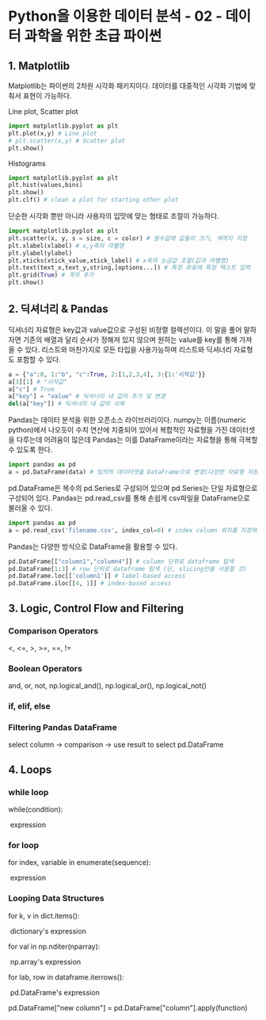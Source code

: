 # Python을 이용한 데이터 분석 - 02 - 데이터 과학을 위한 초급 파이썬

## 1. Matplotlib

Matplotlib는 파이썬의 2차원 시각화 패키지이다. 데이터를 대중적인 시각화 기법에 맞춰서 표현이 가능하다.

Line plot, Scatter plot

```python
import matplotlib.pyplot as plt
plt.plot(x,y) # Line plot
# plt.scatter(x,y) # Scatter plot
plt.show()
```

Histograms

```python
import matplotlib.pyplot as plt
plt.hist(values,bins)
plt.show()
plt.clf() # clean a plot for starting other plot
```

단순한 시각화 뿐만 아니라 사용자의 입맛에 맞는 형태로 조절이 가능하다.

```python
import matplotlib.pyplot as plt
plt.scatter(x, y, s = size, c = color) # 필수값에 값들의 크기, 색까지 지정
plt.xlabel(xlabel) # x,y축의 라벨명 
plt.ylabel(ylabel)
plt.xticks(xtick_value,xtick_label) # x축의 눈금값 조절(값과 라벨명)
plt.text(text_x,text_y,string,[options...]) # 특정 좌표에 특정 텍스트 입력
plt.grid(True) # 격자 추가
plt.show()
```



## 2. 딕셔너리 & Pandas

딕셔너리 자료형은 key값과 value값으로 구성된 비정렬 컬렉션이다. 이 말을 풀어 말하자면 기존의 배열과 달리 순서가 정해져 있지 않으며 원하는 value를 key를 통해 가져올 수 있다. 리스트와 마찬가지로 모든 타입을 사용가능하며 리스트와 딕셔너리 자료형도 포함할 수 있다.

```python
a = {"a":0, 1:"b", "c":True, 2:[1,2,3,4], 3:{1:'시작값'}}
a[3][1] # "시작값"
a["c"] # True
a["key"] = "value" # 딕셔너리 내 값의 추가 및 변경
del(a["key"]) # 딕셔너리 내 값의 삭제
```



Pandas는 데이터 분석을 위한 오픈소스 라이브러리이다. numpy는 이름(numeric python)에서 나오듯이 수치 연산에 치중되어 있어서 복합적인 자료형을 가진 데이터셋을 다루는데 어려움이 많은데 Pandas는 이를 DataFrame이라는 자료형을 통해 극복할 수 있도록 한다.

```python
import pandas as pd
a = pd.DataFrame(data) # 임의의 데이터셋을 DataFrame으로 변경(다양한 자료형 지원)
```



pd.DataFrame은 복수의 pd.Series로 구성되어 있으며 pd.Series는 단일 자료형으로 구성되어 있다.  Pandas는 pd.read_csv를 통해 손쉽게 csv파일을 DataFrame으로 불러올 수 있다.

```python
import pandas as pd
a = pd.read_csv('filename.csv', index_col=0) # index column 위치를 지정하고 csv파일 load
```



Pandas는 다양한 방식으로 DataFrame을 활용할 수 있다.

```python
pd.DataFrame[["column1","column4"]] # column 단위로 dataframe 탐색
pd.DataFrame[1:3] # row 단위로 dataframe 탐색 (단, slicing만을 사용할 것)
pd.DataFrame.loc[['column1']] # label-based access
pd.DataFrame.iloc[[4, 1]] # index-based access
```



## 3. Logic, Control Flow and Filtering

### Comparison Operators

<, <=, >, >=, ==, !=

### Boolean Operators

and, or, not, np.logical_and(), np.logical_or(), np.logical_not()

### if, elif, else

### Filtering Pandas DataFrame

select column -> comparison -> use result to select pd.DataFrame



## 4. Loops

### while loop

while(condition):

​	expression

### for loop

for index, variable in enumerate(sequence):

​	expression

### Looping Data Structures

for k, v in dict.items():

​	dictionary's expression

for val in np.nditer(nparray):

​	np.array's expression

for lab, row in dataframe.iterrows():

​	pd.DataFrame's expression

pd.DataFrame["new column"] = pd.DataFrame["column"].apply(function)